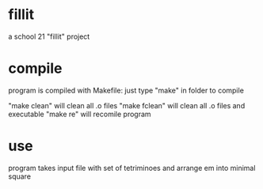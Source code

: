 # fillit
a school 21 "fillit" project

# compile
program is compiled with Makefile:
just type "make" in folder to compile

"make clean" will clean all .o files
"make fclean" will clean all .o files and executable
"make re" will recomile program

# use
program takes input file with set of tetriminoes and arrange em into minimal square
